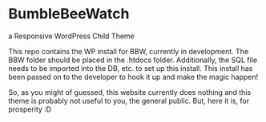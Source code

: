 BumbleBeeWatch
==============

a Responsive WordPress Child Theme

This repo contains the WP install for BBW, currently in development. The BBW folder should be placed in the .htdocs folder.
Additionally, the SQL file needs to be imported into the DB, etc. to set up this install.
This install has been passed on to the developer to hook it up and make the magic happen!

So, as you might of guessed, this website currently does nothing and this theme is probably not useful to you, the general public.
But, here it is, for prosperity :D

